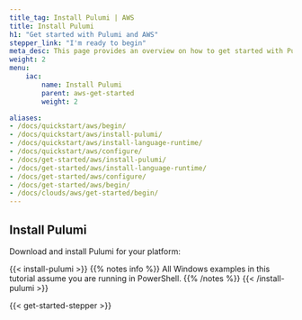 ```yaml
---
title_tag: Install Pulumi | AWS
title: Install Pulumi
h1: "Get started with Pulumi and AWS"
stepper_link: "I'm ready to begin"
meta_desc: This page provides an overview on how to get started with Pulumi when starting an AWS project.
weight: 2
menu:
    iac:
        name: Install Pulumi
        parent: aws-get-started
        weight: 2

aliases:
- /docs/quickstart/aws/begin/
- /docs/quickstart/aws/install-pulumi/
- /docs/quickstart/aws/install-language-runtime/
- /docs/quickstart/aws/configure/
- /docs/get-started/aws/install-pulumi/
- /docs/get-started/aws/install-language-runtime/
- /docs/get-started/aws/configure/
- /docs/get-started/aws/begin/
- /docs/clouds/aws/get-started/begin/
---
```


## Install Pulumi

Download and install Pulumi for your platform:

{{< install-pulumi >}}
{{% notes info %}}
All Windows examples in this tutorial assume you are running in PowerShell.
{{% /notes %}}
{{< /install-pulumi >}}

{{< get-started-stepper >}}
